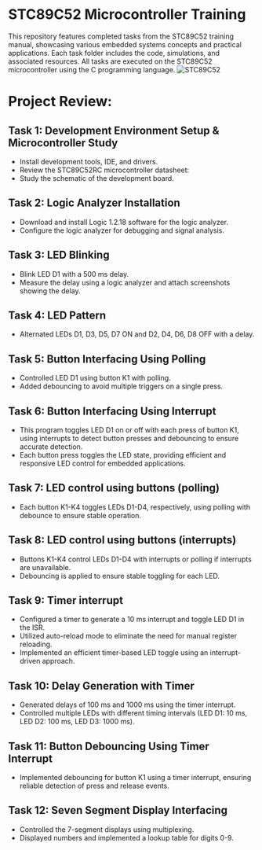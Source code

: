 # STC89C52 Microcontroller Training
This repository features completed tasks from the STC89C52 training manual, showcasing various embedded systems concepts and practical applications. Each task folder includes the code, simulations, and associated resources. All tasks are executed on the STC89C52 microcontroller using the C programming language.
![STC89C52](https://github.com/user-attachments/assets/6e668ca1-8fcd-40de-aa70-d2430b4a7f5b)


# Project Review: 
## Task 1: Development Environment Setup & Microcontroller Study
- Install development tools, IDE, and drivers.
- Review the STC89C52RC microcontroller datasheet:
- Study the schematic of the development board.

## Task 2: Logic Analyzer Installation
- Download and install Logic 1.2.18 software for the logic analyzer.
- Configure the logic analyzer for debugging and signal analysis.

## Task 3: LED Blinking
- Blink LED D1 with a 500 ms delay.
- Measure the delay using a logic analyzer and attach screenshots showing the delay.

## Task 4: LED Pattern
- Alternated LEDs D1, D3, D5, D7 ON and D2, D4, D6, D8 OFF with a delay.

## Task 5: Button Interfacing Using Polling
- Controlled LED D1 using button K1 with polling.
- Added debouncing to avoid multiple triggers on a single press.

## Task 6: Button Interfacing Using Interrupt
- This program toggles LED D1 on or off with each press of button K1, using interrupts to detect button presses and debouncing to ensure accurate detection.
- Each button press toggles the LED state, providing efficient and responsive LED control for embedded applications.

## Task 7: LED control using buttons (polling) 
- Each button K1-K4 toggles LEDs D1-D4, respectively, using polling with debounce to ensure stable operation.

## Task 8: LED control using buttons (interrupts) 
- Buttons K1-K4 control LEDs D1-D4 with interrupts or polling if interrupts are unavailable.
- Debouncing is applied to ensure stable toggling for each LED.

## Task 9: Timer interrupt 
- Configured a timer to generate a 10 ms interrupt and toggle LED D1 in the ISR.
- Utilized auto-reload mode to eliminate the need for manual register reloading.
- Implemented an efficient timer-based LED toggle using an interrupt-driven approach.

## Task 10: Delay Generation with Timer
- Generated delays of 100 ms and 1000 ms using the timer interrupt.
- Controlled multiple LEDs with different timing intervals (LED D1: 10 ms, LED D2: 100 ms, LED D3: 1000 ms).

## Task 11: Button Debouncing Using Timer Interrupt
- Implemented debouncing for button K1 using a timer interrupt, ensuring reliable detection of press and release events.

## Task 12: Seven Segment Display Interfacing
- Controlled the 7-segment displays using multiplexing.
- Displayed numbers and implemented a lookup table for digits 0-9.